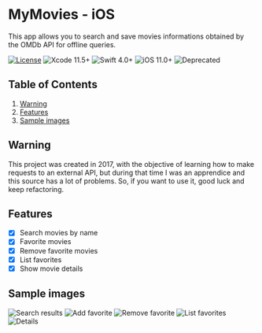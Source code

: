 # MyMovies - iOS

This app allows you to search and save movies informations obtained by the OMDb API for offline queries.

[![License](https://img.shields.io/github/license/victorpereiradepaula/MyMovies?logo=MIT)](https://github.com/victorpereiradepaula/MyMovies/blob/master/LICENSE)
![Xcode 11.5+](https://img.shields.io/badge/Xcode-11.5%2B-blue.svg)
![Swift 4.0+](https://img.shields.io/badge/Swift-4.0%2B-orange.svg)
![iOS 11.0+](https://img.shields.io/badge/iOS-11.0%2B-9cf)
![Deprecated](https://img.shields.io/badge/-deprecated-critical)

## Table of Contents

1. [Warning](#warning)
2. [Features](#features)
3. [Sample images](#sample-images)

## Warning

This project was created in 2017, with the objective of learning how to make requests to an external API, but during that time I was an apprendice and this source has a lot of problems.
So, if you want to use it, good luck and keep refactoring.

## Features

- [x] Search movies by name
- [x] Favorite movies
- [x] Remove favorite movies
- [x] List favorites
- [x] Show movie details

## Sample images

![Search results](/img/search.png)
![Add favorite](/img/add.png)
![Remove favorite](/img/remove.png)
![List favorites](/img/favorites.png)
![Details](/img/details.png)